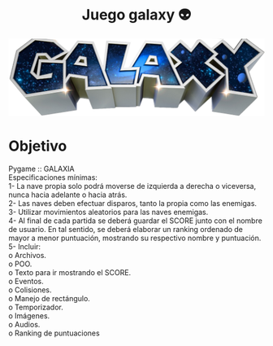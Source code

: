 <h1 align= "center">Juego galaxy 👽</h1>

<p align="center">
   <img src= "Imagenes/galaxy.png" />
</p>

# Objetivo
Pygame :: GALAXIA <br>
Especificaciones mínimas: <br>
1- La nave propia solo podrá moverse de izquierda a derecha o viceversa,
nunca hacia adelante o hacia atrás. <br>
2- Las naves deben efectuar disparos, tanto la propia como las enemigas. <br>
3- Utilizar movimientos aleatorios para las naves enemigas. <br>
4- Al final de cada partida se deberá guardar el SCORE junto con el nombre
de usuario. En tal sentido, se deberá elaborar un ranking ordenado de
mayor a menor puntuación, mostrando su respectivo nombre y puntuación. <br>
5- Incluir: <br>
o Archivos. <br>
o POO. <br>
o Texto para ir mostrando el SCORE. <br>
o Eventos. <br>
o Colisiones. <br>
o Manejo de rectángulo. <br>
o Temporizador. <br>
o Imágenes. <br>
o Audios. <br>
o Ranking de puntuaciones <br>

